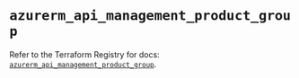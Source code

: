 # `azurerm_api_management_product_group`

Refer to the Terraform Registry for docs: [`azurerm_api_management_product_group`](https://registry.terraform.io/providers/hashicorp/azurerm/4.16.0/docs/resources/api_management_product_group).
